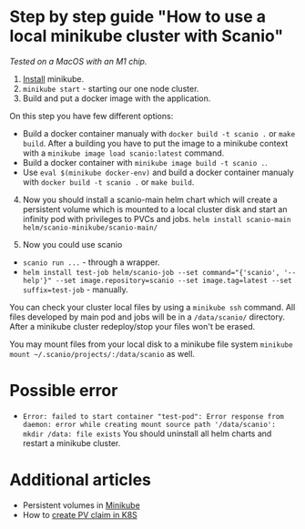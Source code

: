 # Step by step guide "How to use a local minikube cluster with Scanio"
*Tested on a MacOS with an M1 chip.*

1. [Install](https://minikube.sigs.k8s.io/docs/start/) minikube.
2. ```minikube start``` - starting our one node cluster.
3. Build and put a docker image with the application.

On this step you have few different options:
- Build a docker container manualy with ```docker build -t scanio .``` or ```make build```. After a building you have to put the image to a minikube context with a ```minikube image load scanio:latest``` command.
- Build a docker container with ```minikube image build -t scanio .```.
- Use ```eval $(minikube docker-env)``` and build a docker container manualy with ```docker build -t scanio .``` or ```make build```.

4. Now you should install a scanio-main helm chart which will create a persistent volume which is mounted to a local cluster disk and start an infinity pod with privileges to PVCs and jobs.
```helm install scanio-main helm/scanio-minikube/scanio-main/```

5. Now you could use scanio 
- ```scanio run ...``` - through a wrapper.
- ```helm install test-job helm/scanio-job --set command="{'scanio', '--help'}" --set image.repository=scanio --set image.tag=latest --set suffix=test-job``` - manually.

You can check your cluster local files by using a ```minikube ssh``` command. All files developed by main pod and jobs will be in a ```/data/scanio/``` directory. After a minikube cluster redeploy/stop your files won't be erased.

You may mount files from your local disk to a minikube file system ```minikube mount ~/.scanio/projects/:/data/scanio``` as well.

# Possible error
- ```Error: failed to start container "test-pod": Error response from daemon: error while creating mount source path '/data/scanio': mkdir /data: file exists```
You should uninstall all helm charts and restart a minikube cluster.

# Additional articles
- Persistent volumes in [Minikube](https://minikube.sigs.k8s.io/docs/handbook/persistent_volumes/)
- How to [create PV claim in K8S](https://kubernetes.io/docs/tasks/configure-pod-container/configure-persistent-volume-storage/)